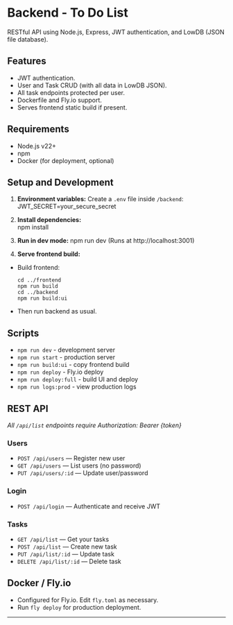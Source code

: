 # Backend - To Do List

RESTful API using Node.js, Express, JWT authentication, and LowDB (JSON file database).

## Features

- JWT authentication.
- User and Task CRUD (with all data in LowDB JSON).
- All task endpoints protected per user.
- Dockerfile and Fly.io support.
- Serves frontend static build if present.

## Requirements

- Node.js v22+
- npm
- Docker (for deployment, optional)

## Setup and Development

1. **Environment variables:**
   Create a `.env` file inside `/backend`:
   JWT_SECRET=your_secure_secret

2. **Install dependencies:**  
   npm install

3. **Run in dev mode:**
   npm run dev
   (Runs at http://localhost:3001)

4. **Serve frontend build:**
- Build frontend:
  ```
  cd ../frontend
  npm run build
  cd ../backend
  npm run build:ui
  ```
- Then run backend as usual.

## Scripts

- `npm run dev` - development server
- `npm run start` - production server
- `npm run build:ui` - copy frontend build
- `npm run deploy` - Fly.io deploy
- `npm run deploy:full` - build UI and deploy
- `npm run logs:prod` - view production logs

## REST API

_All `/api/list` endpoints require Authorization: Bearer {token}_

### Users

- `POST /api/users` — Register new user
- `GET /api/users` — List users (no password)
- `PUT /api/users/:id` — Update user/password

### Login

- `POST /api/login` — Authenticate and receive JWT

### Tasks

- `GET /api/list` — Get your tasks
- `POST /api/list` — Create new task
- `PUT /api/list/:id` — Update task
- `DELETE /api/list/:id` — Delete task

## Docker / Fly.io

- Configured for Fly.io. Edit `fly.toml` as necessary.
- Run `fly deploy` for production deployment.

---
